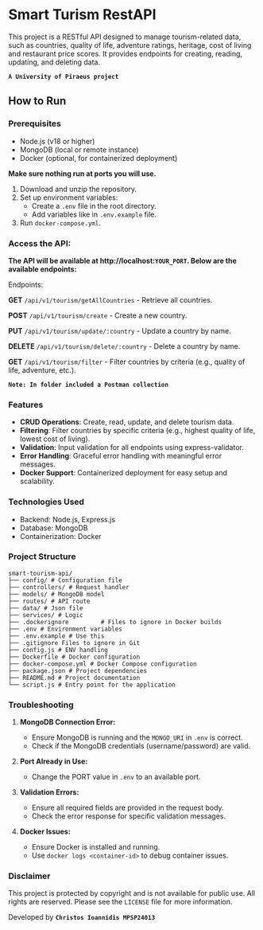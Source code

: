 # Smart Turism RestAPI

This project is a RESTful API designed to manage tourism-related data, such as countries, quality of life, adventure ratings, heritage, cost of living and restaurant price scores. It provides endpoints for creating, reading, updating, and deleting data.

**`A University of Piraeus project`**

## How to Run

### Prerequisites

- Node.js (v18 or higher)
- MongoDB (local or remote instance)
- Docker (optional, for containerized deployment)

**Make sure nothing run at ports you will use.**

1. Download and unzip the repository.
2. Set up environment variables:
   - Create a `.env` file in the root directory.
   - Add variables like in `.env.example` file.
3. Run `docker-compose.yml`.

### Access the API:

**The API will be available at http://localhost:`YOUR_PORT`. Below are the available endpoints:**

Endpoints:

**GET** `/api/v1/tourism/getAllCountries` - Retrieve all countries.

**POST** `/api/v1/tourism/create` - Create a new country.

**PUT** `/api/v1/tourism/update/:country` - Update a country by name.

**DELETE** `/api/v1/tourism/delete/:country` - Delete a country by name.

**GET** `/api/v1/tourism/filter` - Filter countries by criteria (e.g., quality of life, adventure, etc.).

**`Note: In folder included a Postman collection`**

### Features

- **CRUD Operations**: Create, read, update, and delete tourism data.
- **Filtering**: Filter countries by specific criteria (e.g., highest quality of life, lowest cost of living).
- **Validation**: Input validation for all endpoints using express-validator.
- **Error Handling**: Graceful error handling with meaningful error messages.
- **Docker Support**: Containerized deployment for easy setup and scalability.

### Technologies Used

- Backend: Node.js, Express.js
- Database: MongoDB
- Containerization: Docker

### Project Structure

```
smart-tourism-api/
├── config/ # Configuration file
├── controllers/ # Request handler
├── models/ # MongoDB model
├── routes/ # API route
├── data/ # Json file
├── services/ # Logic
├── .dockerignore         # Files to ignore in Docker builds
├── .env # Environment variables
├── .env.example # Use this
├── .gitignore Files to ignore in Git
├── config.js # ENV handling
├── Dockerfile # Docker configuration
├── docker-compose.yml # Docker Compose configuration
├── package.json # Project dependencies
├── README.md # Project documentation
└── script.js # Entry point for the application
```

### Troubleshooting

1. **MongoDB Connection Error:**

   - Ensure MongoDB is running and the `MONGO_URI` in `.env` is correct.
   - Check if the MongoDB credentials (username/password) are valid.

2. **Port Already in Use:**

   - Change the PORT value in `.env` to an available port.

3. **Validation Errors:**

   - Ensure all required fields are provided in the request body.
   - Check the error response for specific validation messages.

4. **Docker Issues:**
   - Ensure Docker is installed and running.
   - Use `docker logs <container-id>` to debug container issues.

### Disclaimer

This project is protected by copyright and is not available for public use. All rights are reserved. Please see the `LICENSE` file for more information.

Developed by **`Christos Ioannidis MPSP24013`**
